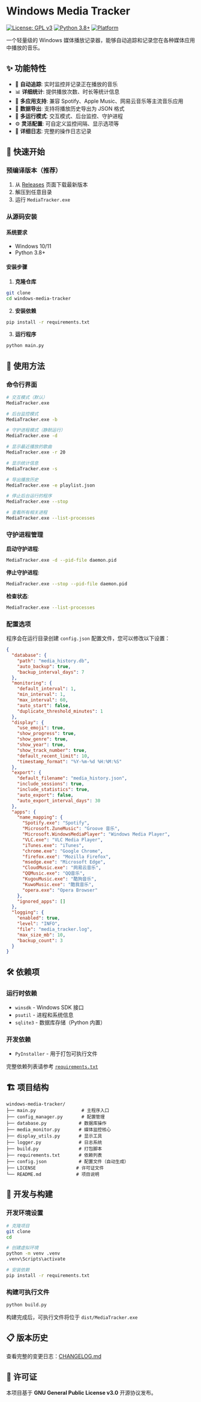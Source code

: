 # Windows Media Tracker

[![License: GPL v3](https://img.shields.io/badge/License-GPLv3-blue.svg)](https://www.gnu.org/licenses/gpl-3.0)
[![Python 3.8+](https://img.shields.io/badge/python-3.8+-blue.svg)](https://www.python.org/downloads/)
[![Platform](https://img.shields.io/badge/platform-Windows-lightgrey.svg)](https://www.microsoft.com/windows)

一个轻量级的 Windows 媒体播放记录器，能够自动追踪和记录您在各种媒体应用中播放的音乐。

## ✨ 功能特性

- 🎵 **自动追踪**: 实时监控并记录正在播放的音乐
- 📊 **详细统计**: 提供播放次数、时长等统计信息
- 🔄 **多应用支持**: 兼容 Spotify、Apple Music、网易云音乐等主流音乐应用
- 💾 **数据导出**: 支持将播放历史导出为 JSON 格式
- 🔧 **多运行模式**: 交互模式、后台监控、守护进程
- ⚙️ **灵活配置**: 可自定义监控间隔、显示选项等
- 📝 **详细日志**: 完整的操作日志记录

## 🚀 快速开始

### 预编译版本（推荐）

1. 从 [Releases](https://github.com/your-username/windows-media-tracker/releases) 页面下载最新版本
2. 解压到任意目录
3. 运行 `MediaTracker.exe`

### 从源码安装

#### 系统要求

- Windows 10/11
- Python 3.8+

#### 安装步骤

1. **克隆仓库**
```bash
git clone 
cd windows-media-tracker
```

2. **安装依赖**
```bash
pip install -r requirements.txt
```

3. **运行程序**
```bash
python main.py
```

## 📖 使用方法

### 命令行界面

```bash
# 交互模式（默认）
MediaTracker.exe

# 后台监控模式
MediaTracker.exe -b

# 守护进程模式（静默运行）
MediaTracker.exe -d

# 显示最近播放的歌曲
MediaTracker.exe -r 20

# 显示统计信息
MediaTracker.exe -s

# 导出播放历史
MediaTracker.exe -e playlist.json

# 停止后台运行的程序
MediaTracker.exe --stop

# 查看所有相关进程
MediaTracker.exe --list-processes
```

### 守护进程管理

**启动守护进程**:
```bash
MediaTracker.exe -d --pid-file daemon.pid
```

**停止守护进程**:
```bash
MediaTracker.exe --stop --pid-file daemon.pid
```

**检查状态**:
```bash
MediaTracker.exe --list-processes
```

### 配置选项

程序会在运行目录创建 `config.json` 配置文件，您可以修改以下设置：

```json
{
  "database": {
    "path": "media_history.db",
    "auto_backup": true,
    "backup_interval_days": 7
  },
  "monitoring": {
    "default_interval": 1,
    "min_interval": 1,
    "max_interval": 60,
    "auto_start": false,
    "duplicate_threshold_minutes": 1
  },
  "display": {
    "use_emoji": true,
    "show_progress": true,
    "show_genre": true,
    "show_year": true,
    "show_track_number": true,
    "default_recent_limit": 10,
    "timestamp_format": "%Y-%m-%d %H:%M:%S"
  },
  "export": {
    "default_filename": "media_history.json",
    "include_sessions": true,
    "include_statistics": true,
    "auto_export": false,
    "auto_export_interval_days": 30
  },
  "apps": {
    "name_mapping": {
      "Spotify.exe": "Spotify",
      "Microsoft.ZuneMusic": "Groove 音乐",
      "Microsoft.WindowsMediaPlayer": "Windows Media Player",
      "VLC.exe": "VLC Media Player",
      "iTunes.exe": "iTunes",
      "chrome.exe": "Google Chrome",
      "firefox.exe": "Mozilla Firefox",
      "msedge.exe": "Microsoft Edge",
      "CloudMusic.exe": "网易云音乐",
      "QQMusic.exe": "QQ音乐",
      "KugouMusic.exe": "酷狗音乐",
      "KuwoMusic.exe": "酷我音乐",
      "opera.exe": "Opera Browser"
    },
    "ignored_apps": []
  },
  "logging": {
    "enabled": true,
    "level": "INFO",
    "file": "media_tracker.log",
    "max_size_mb": 10,
    "backup_count": 3
  }
}
```

## 🛠️ 依赖项

### 运行时依赖

- `winsdk` - Windows SDK 接口
- `psutil` - 进程和系统信息
- `sqlite3` - 数据库存储（Python 内置）

### 开发依赖

- `PyInstaller` - 用于打包可执行文件

完整依赖列表请参考 [`requirements.txt`](requirements.txt)

## 🏗️ 项目结构

```
windows-media-tracker/
├── main.py                 # 主程序入口
├── config_manager.py       # 配置管理
├── database.py            # 数据库操作
├── media_monitor.py       # 媒体监控核心
├── display_utils.py       # 显示工具
├── logger.py              # 日志系统
├── build.py               # 打包脚本
├── requirements.txt       # 依赖列表
├── config.json            # 配置文件（自动生成）
├── LICENSE               # 许可证文件
└── README.md             # 项目说明
```

## 🔧 开发与构建

### 开发环境设置

```bash
# 克隆项目
git clone 
cd 

# 创建虚拟环境
python -m venv .venv
.venv\Scripts\activate

# 安装依赖
pip install -r requirements.txt
```

### 构建可执行文件

```bash
python build.py
```

构建完成后，可执行文件将位于 `dist/MediaTracker.exe`


## 📋 版本历史

查看完整的变更日志：[CHANGELOG.md](CHANGELOG.md)


## 📄 许可证

本项目基于 **GNU General Public License v3.0** 开源协议发布。
